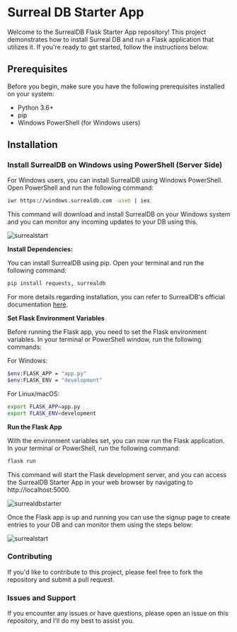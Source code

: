# Surreal DB Starter App

Welcome to the SurrealDB Flask Starter App repository! This project demonstrates how to install Surreal DB and run a Flask application that utilizes it. If you're ready to get started, follow the instructions below.

## Prerequisites

Before you begin, make sure you have the following prerequisites installed on your system:

- Python 3.6+
- pip
- Windows PowerShell (for Windows users)

## Installation

### Install SurrealDB on Windows using PowerShell (Server Side)

For Windows users, you can install SurrealDB using Windows PowerShell. Open PowerShell and run the following command:

```bash
iwr https://windows.surrealdb.com -useb | iex
```
This command will download and install SurrealDB on your Windows system and you can monitor any incoming updates to your DB using this.

![surrealstart](https://github.com/syedzubeen/surrealdb_flask_starter_app/assets/14253061/960c8745-2120-4e6a-aef3-e2be7f97b155)

**Install Dependencies:**

You can install SurrealDB using pip. Open your terminal and run the following command:

```sh
pip install requests, surrealdb
```
For more details regarding installation, you can refer to SurrealDB's official documentation [here](https://surrealdb.com/docs/integration/sdks/python).

**Set Flask Environment Variables**

Before running the Flask app, you need to set the Flask environment variables. In your terminal or PowerShell window, run the following commands:

For Windows:

```bash
$env:FLASK_APP = "app.py"
$env:FLASK_ENV = "development"
```
For Linux/macOS:

```bash
export FLASK_APP=app.py
export FLASK_ENV=development
```
**Run the Flask App**

With the environment variables set, you can now run the Flask application. In your terminal or PowerShell, run the following command:

```bash
flask run
```
This command will start the Flask development server, and you can access the SurrealDB Starter App in your web browser by navigating to http://localhost:5000.

![surrealdbstarter](https://github.com/syedzubeen/surrealdb_flask_starter_app/assets/14253061/b842b329-c6c1-4809-8f25-e9ed802ab60d)

Once the Flask app is up and running you can use the signup page to create entries to your DB and can monitor them using the steps below:

![surrealstart](https://github.com/syedzubeen/surrealdb_flask_starter_app/assets/14253061/960c8745-2120-4e6a-aef3-e2be7f97b155)

### Contributing
If you'd like to contribute to this project, please feel free to fork the repository and submit a pull request.

### Issues and Support
If you encounter any issues or have questions, please open an issue on this repository, and I'll do my best to assist you.
